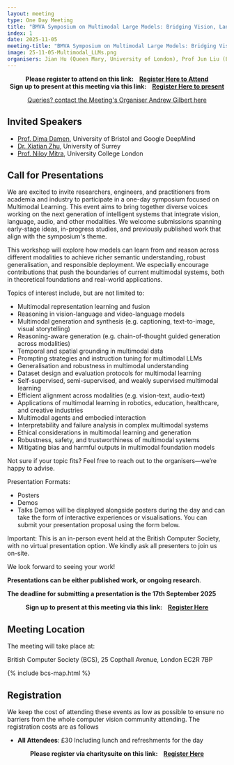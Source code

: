 ```yaml
---
layout: meeting
type: One Day Meeting
title: "BMVA Symposium on Multimodal Large Models: Bridging Vision, Language, and Beyond (5th November 2025) "
index: 1
date: 2025-11-05
meeting-title: "BMVA Symposium on Multimodal Large Models: Bridging Vision, Language, and Beyond"
image: 25-11-05-Multimodal_LLMs.png
organisers: Jian Hu (Queen Mary, University of London), Prof Jun Liu (Lancaster University), Dr Ziquan Liu (Queen Mary, University of London) , Dr Wei Zhou (Cardiff University)
---
```


<div class="alert mt-3 alert-info" style="text-align:center;">
<span><strong>Please register to attend on this link: &nbsp;&nbsp;
<a class="btn btn-warning" role="button" href="https://bmva.charitysuite.com/events/7imrxxfk">Register Here to Attend</a></strong></span>
</div>

<div class="alert mt-3 alert-info" style="text-align:center;">
<span><strong>Sign up to present at this meeting via this link: &nbsp;&nbsp;
<a class="btn btn-warning" role="button" href="https://bmva.charitysuite.com/forms/dowa1eiq">Register Here to present</a></strong></span>
</div>

<p style="text-align: center;">
<a class="btn btn-info" role="button" href="mailto:a.gilbert@surrey.ac.uk">Queries? contact the Meeting's Organiser Andrew Gilbert here</a></p>

## Invited Speakers

* [Prof. Dima Damen](https://dimadamen.github.io/), University of Bristol and Google DeepMind
* [Dr. Xiatian Zhu](https://x-up-lab.github.io/), University of Surrey
* [Prof. Niloy Mitra](http://www0.cs.ucl.ac.uk/staff/n.mitra/), University College London


## Call for Presentations

We are excited to invite researchers, engineers, and practitioners from academia and industry to participate in a one-day symposium focused on Multimodal Learning. This event aims to bring together diverse voices working on the next generation of intelligent systems that integrate vision, language, audio, and other modalities. We welcome submissions spanning early-stage ideas, in-progress studies, and previously published work that align with the symposium's theme.

This workshop will explore how models can learn from and reason across different modalities to achieve richer semantic understanding, robust generalisation, and responsible deployment. We especially encourage contributions that push the boundaries of current multimodal systems, both in theoretical foundations and real-world applications.

Topics of interest include, but are not limited to:

* Multimodal representation learning and fusion
* Reasoning in vision-language and video-language models
* Multimodal generation and synthesis (e.g. captioning, text-to-image, visual storytelling)
* Reasoning-aware generation (e.g. chain-of-thought guided generation across modalities)
* Temporal and spatial grounding in multimodal data
* Prompting strategies and instruction tuning for multimodal LLMs
* Generalisation and robustness in multimodal understanding
* Dataset design and evaluation protocols for multimodal learning
* Self-supervised, semi-supervised, and weakly supervised multimodal learning
* Efficient alignment across modalities (e.g. vision-text, audio-text)
* Applications of multimodal learning in robotics, education, healthcare, and creative industries
* Multimodal agents and embodied interaction
* Interpretability and failure analysis in complex multimodal systems
* Ethical considerations in multimodal learning and generation
* Robustness, safety, and trustworthiness of multimodal systems
* Mitigating bias and harmful outputs in multimodal foundation models

Not sure if your topic fits? Feel free to reach out to the organisers—we’re happy to advise.

Presentation Formats:

* Posters
* Demos
* Talks
Demos will be displayed alongside posters during the day and can take the form of interactive experiences or visualisations. You can submit your presentation proposal using the form below.

Important: This is an in-person event held at the British Computer Society, with no virtual presentation option. We kindly ask all presenters to join us on-site.

We look forward to seeing your work!

**Presentations can be either published work, or ongoing research**. 

**The deadline for submitting a presentation is the 17th September 2025**

<div class="alert mt-3 alert-info" style="text-align:center;">
<span><strong>Sign up to present at this meeting via this link: &nbsp;&nbsp;
<a class="btn btn-warning" role="button" href="https://bmva.charitysuite.com/forms/dowa1eiq">Register Here</a></strong></span>
</div>

## Meeting Location

The meeting will take place at:

British Computer Society (BCS), 25 Copthall Avenue, London EC2R 7BP

{% include bcs-map.html %}

## Registration

We keep the cost of attending these events as low as possible to ensure no barriers from the whole computer vision community attending. 
The registration costs are as follows 
- **All Attendees**:  £30
Including lunch and refreshments for the day


<div class="alert mt-3 alert-info" style="text-align:center;">
<span><strong>Please register via charitysuite on this link: &nbsp;&nbsp;
<a class="btn btn-warning" role="button" href="https://bmva.charitysuite.com/events/7imrxxfk">Register Here</a></strong></span>
</div>




